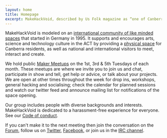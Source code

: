 ```yaml
---
layout: home
title: Homepage
excerpt: MakeHackVoid, described by Us Folk magazine as “one of Canberra’s best new creative organisations”, is a makerspace that provides ACT residents with a multi-use workshop and meeting space at Ginninderra House in Belconnen.
---
```


MakeHackVoid is modeled on an [international community of like minded spaces](http://hackerspaces.org) that started in Germany in 1995. It supports and encourages arts, science and technology culture in the ACT by providing a [physical space](/our-space) for Canberra residents, as well as national and international visitors to meet, interact and create.

We hold public [Maker Meetups](meetings/) on the 1st, 3rd & 5th Tuesdays of each month. These meetups are where we invite you to join us and chat, participate in show and tell, get help or advice, or talk about your projects. We are open at other times throughout the week for drop ins, workshops, general hacking and socialising; check the calendar for planned sessions and watch our twitter feed and announce mailing list for notifications of the space opening.

Our group includes people with diverse backgrounds and interests. MakeHackVoid is dedicated to a harassment-free experience for everyone. See our [Code of conduct](code-of-conduct).

If you can't make it to the next meeting then join the conversation on the [Forum](http://forum.makehackvoid.com), follow us on [Twitter](http://twitter.com/makehackvoid),  [Facebook](http://www.facebook.com/group.php?gid=357947732276), or join us in the [IRC channel](contacts/#on_irc).

